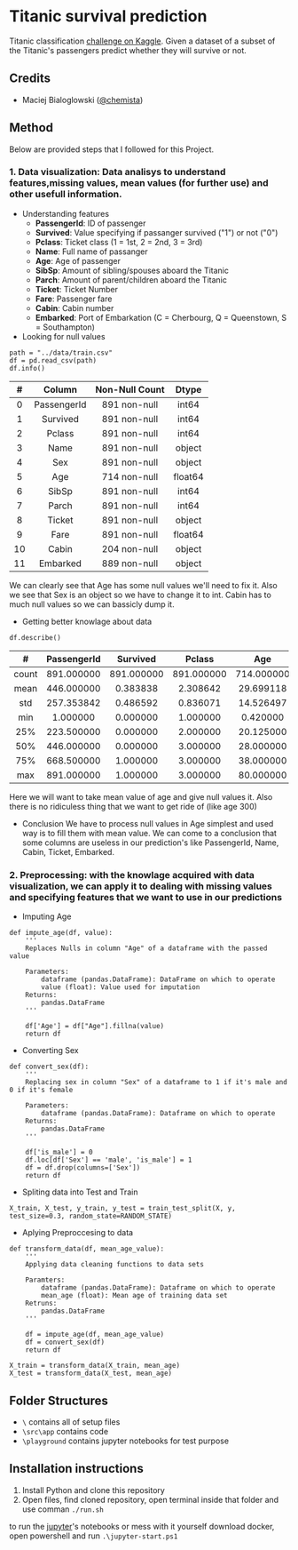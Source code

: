# Titanic survival prediction
Titanic classification [challenge on Kaggle](https://www.kaggle.com/c/titanic).
Given a dataset of a subset of the Titanic's passengers predict whether they will survive or not.

## Credits
* Maciej Bialoglowski  ([@chemista](https://github.com/chemista))

## Method
Below are provided steps that I followed for this Project.

### 1. **Data visualization**: Data analisys to understand features,missing values, mean values (for further use) and other usefull information.
- Understanding features
    - **PassengerId**: ID of passenger
    - **Survived**: Value specifying if passanger survived ("1") or not ("0")
    - **Pclass**: Ticket class (1 = 1st, 2 = 2nd, 3 = 3rd)
    - **Name**: Full name of passanger
    - **Age**: Age of passenger
    - **SibSp**: Amount of sibling/spouses aboard the Titanic
    - **Parch**: Amount of parent/children aboard the Titanic
    - **Ticket**: Ticket Number
    - **Fare**: Passenger fare
    - **Cabin**: Cabin number
    - **Embarked**: Port of Embarkation (C = Cherbourg, Q = Queenstown, S = Southampton)
- Looking for null values
```
path = "../data/train.csv"
df = pd.read_csv(path)
df.info()
```
| # |  Column   |    Non-Null Count | Dtype |  
| :-: | :-: | :-: | :-: |
| 0 |  PassengerId | 891 non-null  |  int64 | 
| 1 |  Survived  |   891 non-null  |  int64 | 
| 2 |  Pclass    |   891 non-null  |  int64 | 
| 3 |  Name      |   891 non-null  |  object | 
| 4 |  Sex       |   891 non-null  |  object |
| 5 |  Age       |   714 non-null  |  float64 |
| 6 |  SibSp     |   891 non-null  |  int64 | 
| 7 |  Parch     |   891 non-null  |  int64 | 
| 8 | Ticket     |   891 non-null  |  object |
| 9 | Fare       |   891 non-null  |  float64 |
| 10 | Cabin      |   204 non-null  |  object |
| 11 | Embarked   |   889 non-null  |  object |

We can clearly see that Age has some null values we'll need to fix it. Also we see that Sex is an object so we have to change it to int. Cabin has to much null values so we can bassicly dump it.
- Getting better knowlage about data
```
df.describe()
```
| # | PassengerId |	Survived | Pclass | Age | SibSp | Parch | Fare | 
| :-:  | :-:  | :-:  | :-: | :-: | :-: | :-: | :-: | 
| count | 891.000000 | 891.000000 | 891.000000 | 714.000000 | 891.000000 | 891.000000 | 891.000000 | 
| mean | 446.000000 | 0.383838 | 2.308642 |	29.699118 |	0.523008 | 0.381594 | 32.204208 | 
| std |	257.353842 | 0.486592 |	0.836071 |	14.526497 |	1.102743 |	0.806057 |	49.693429 | 
| min |	1.000000 |	0.000000 |	1.000000 |	0.420000 |	0.000000 |	0.000000 |	0.000000 | 
| 25% |	223.500000 | 0.000000 |	2.000000 |	20.125000 |	0.000000 |	0.000000 |	7.910400 | 
| 50% |	446.000000 | 0.000000 |	3.000000 |	28.000000 |	0.000000 |	0.000000 |	14.454200 | 
| 75% |	668.500000 | 1.000000 |	3.000000 |	38.000000 |	1.000000 |	0.000000 |	31.000000 | 
| max |	891.000000 | 1.000000 |	3.000000 |	80.000000 |	8.000000 |	6.000000 |	512.329200 | 

Here we will want to take mean value of age and give null values it. Also there is no ridiculess thing that we want to get ride of (like age 300)

- Conclusion
We have to process null values in Age simplest and used way is to fill them with mean value. We can come to a conclusion that some columns are useless in our prediction's like PassengerId, Name, Cabin, Ticket, Embarked.

### 2. **Preprocessing**: with the knowlage acquired with data visualization, we can apply it to dealing with missing values and specifying features that we want to use in our predictions

- Imputing Age
```
def impute_age(df, value):
    '''
    Replaces Nulls in column "Age" of a dataframe with the passed value

    Parameters:
        dataframe (pandas.DataFrame): DataFrame on which to operate
        value (float): Value used for imputation
    Returns:
        pandas.DataFrame
    '''

    df['Age'] = df["Age"].fillna(value)
    return df
```

- Converting Sex 
```
def convert_sex(df):
    '''
    Replacing sex in column "Sex" of a dataframe to 1 if it's male and 0 if it's female

    Parameters:
        dataframe (pandas.DataFrame): Dataframe on which to operate
    Returns:
        pandas.DataFrame
    '''

    df['is_male'] = 0
    df.loc[df['Sex'] == 'male', 'is_male'] = 1
    df = df.drop(columns=['Sex'])
    return df
```

- Spliting data into Test and Train
```
X_train, X_test, y_train, y_test = train_test_split(X, y, test_size=0.3, random_state=RANDOM_STATE)
```

- Aplying Preproccesing to data
```
def transform_data(df, mean_age_value):
    '''
    Applying data cleaning functions to data sets

    Paramters:
        dataframe (pandas.DataFrame): Dataframe on which to operate
        mean_age (float): Mean age of training data set
    Retruns:
        pandas.DataFrame
    '''

    df = impute_age(df, mean_age_value)
    df = convert_sex(df)
    return df

X_train = transform_data(X_train, mean_age)
X_test = transform_data(X_test, mean_age)
```

## Folder Structures
* `\` contains all of setup files
* `\src\app` contains code
* `\playground` contains jupyter notebooks for test purpose

## Installation instructions
1. Install Python and clone this repository
2. Open files, find cloned repository, open terminal inside that folder and use comman `./run.sh`

to run the [jupyter](http://jupyter.org/)'s notebooks or mess with it yourself download docker, open powershell and run `.\jupyter-start.ps1`
